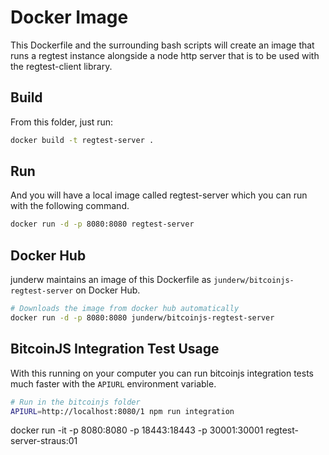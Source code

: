# Docker Image

This Dockerfile and the surrounding bash scripts will create an image that runs
a regtest instance alongside a node http server that is to be used with the
regtest-client library.

## Build

From this folder, just run:

```bash
docker build -t regtest-server .
```

## Run

And you will have a local image called regtest-server which you can run with
the following command.

```bash
docker run -d -p 8080:8080 regtest-server
```

## Docker Hub

junderw maintains an image of this Dockerfile as
`junderw/bitcoinjs-regtest-server` on Docker Hub.

```bash
# Downloads the image from docker hub automatically
docker run -d -p 8080:8080 junderw/bitcoinjs-regtest-server
```

## BitcoinJS Integration Test Usage

With this running on your computer you can run bitcoinjs integration tests much
faster with the `APIURL` environment variable.

```bash
# Run in the bitcoinjs folder
APIURL=http://localhost:8080/1 npm run integration
```

docker run -it -p 8080:8080 -p 18443:18443 -p 30001:30001 regtest-server-straus:01